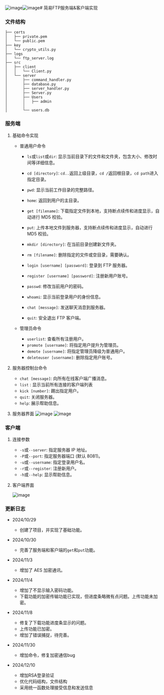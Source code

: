![image](https://github.com/user-attachments/assets/b0b55b6a-4240-47e7-a87a-9e219cebfd6e)![image](https://github.com/user-attachments/assets/1146982c-7a0b-449f-bbd0-9fac9af791c7)# 简易FTP服务端&客户端实现

### 文件结构

```tree
├── certs
│   ├── private.pem
│   └── public.pem
├── key
│   └── crypto_utils.py
├── logs
│   └── ftp_server.log
├── src
│   ├── client
│   │   └── Client.py
│   └── server
│       ├── command_handler.py
│       ├── database.py
│       ├── server_handler.py
│       ├── Server.py
│       ├── Users
│       │   ├── admin
│       │ 
│       └── users.db
```

### 服务端

1. 基础命令实现

   - 普通用户命令

     - `ls`或`list`或`dir`: 显示当前目录下的文件和文件夹，包含大小、修改时间等详细信息。
     - `cd [directory]`: `cd..`返回上级目录，`cd /`返回根目录，`cd path`进入指定目录。
     - `pwd`: 显示当前工作目录的完整路径。
     - `home`: 返回到用户的主目录。
     - `get [filename]`: 下载指定文件到本地，支持断点续传和进度显示，自动进行 MD5 校验。
     - `put`: 上传本地文件到服务器，支持断点续传和进度显示，自动进行 MD5 校验。
     - `mkdir [directory]`: 在当前目录创建新文件夹。
     - `rm [filename]`: 删除指定的文件或空目录，需要确认。

     - `login [username] [password]`: 登录到 FTP 服务器。
     - `register [username] [password]`: 注册新用户账号。
     - `passwd`: 修改当前用户的密码。
     - `whoami`: 显示当前登录用户的身份信息。
     - `chat [message]`: 发送聊天消息到服务器。
     - `quit`: 安全退出 FTP 客户端。

   - 管理员命令

     - `userlist`: 查看所有注册用户。
     - `promote [username]`: 将指定用户提升为管理员。
     - `demote [username]`: 将指定管理员降级为普通用户。
     - `deleteuser [username]`: 删除指定用户账号。

2. 服务器控制台命令

   - `chat [message]`: 向所有在线客户端广播消息。
   - `list` : 显示当前所有连接的客户端列表
   - `kick [number]`: 踢出指定用户。
   - `quit`: 关闭服务器。
   - `help`:  展示帮助信息。

3. 服务器界面
   ![image](https://github.com/user-attachments/assets/9fa99e1c-20ee-4550-be29-4d961175d9d4)
   ![image](https://static.zhiqiantong.cn/upload/eduplat/question/20220822/1661153466146030466.png)


### 客户端

1. 连接参数
   - `-s`或`--server`: 指定服务器 IP 地址。
   - `-P`或`--port`: 指定服务器端口 (默认 8081)。
   - `-u`或`--username`: 指定登录用户名。
   - `-r`或`--register`: 注册新用户。
   - `-h`或`--help`: 显示帮助信息。

2. 客户端界面

   ![image](https://github.com/user-attachments/assets/fb448976-742f-4047-bde2-229f73c6603f)

### 更新日志

- 2024/10/29
  - 创建了项目，并实现了基础功能。
- 2024/10/30
  - 完善了服务端和客户端的`get`和`put`功能。
- 2024/11/3
  - 增加了 AES 加密通讯。
- 2024/11/4
  - 增加了不显示输入密码功能。
  - 下载功能的加密传输功能已实现，但进度条略微有点问题。上传功能未加密。
- 2024/11/8
  - 修复了下载功能进度条显示的问题。
  - 上传功能已加密。
  - 增加了错误捕捉，待完善。

- 2024/11/30
  - 增加命令，修复加密通信bug

- 2024/12/10
  - 增加RSA登录验证
  - 优化代码结构，文件结构
  - 采用统一函数处理接受信息和发送信息
